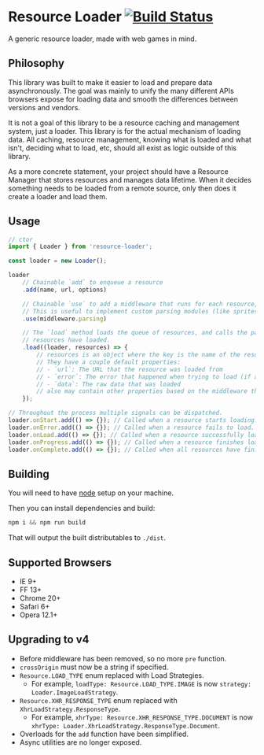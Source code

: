 # Resource Loader [![Build Status](https://travis-ci.org/englercj/resource-loader.svg?branch=master)](https://travis-ci.org/englercj/resource-loader)

A generic resource loader, made with web games in mind.

## Philosophy

This library was built to make it easier to load and prepare data asynchronously. The
goal was mainly to unify the many different APIs browsers expose for loading data and
smooth the differences between versions and vendors.

It is not a goal of this library to be a resource caching and management system,
just a loader. This library is for the actual mechanism of loading data. All
caching, resource management, knowing what is loaded and what isn't, deciding
what to load, etc, should all exist as logic outside of this library.

As a more concrete statement, your project should have a Resource Manager that
stores resources and manages data lifetime. When it decides something needs to be
loaded from a remote source, only then does it create a loader and load them.

## Usage

```js
// ctor
import { Loader } from 'resource-loader';

const loader = new Loader();

loader
    // Chainable `add` to enqueue a resource
    .add(name, url, options)

    // Chainable `use` to add a middleware that runs for each resource, *after* loading that resource.
    // This is useful to implement custom parsing modules (like spritesheet parsers, spine parser, etc).
    .use(middleware.parsing)

    // The `load` method loads the queue of resources, and calls the passed in callback called once all
    // resources have loaded.
    .load((loader, resources) => {
        // resources is an object where the key is the name of the resource loaded and the value is the resource object.
        // They have a couple default properties:
        // - `url`: The URL that the resource was loaded from
        // - `error`: The error that happened when trying to load (if any)
        // - `data`: The raw data that was loaded
        // also may contain other properties based on the middleware that runs.
    });

// Throughout the process multiple signals can be dispatched.
loader.onStart.add(() => {}); // Called when a resource starts loading.
loader.onError.add(() => {}); // Called when a resource fails to load.
loader.onLoad.add(() => {}); // Called when a resource successfully loads.
loader.onProgress.add(() => {}); // Called when a resource finishes loading (success or fail).
loader.onComplete.add(() => {}); // Called when all resources have finished loading.
```

## Building

You will need to have [node][node] setup on your machine.

Then you can install dependencies and build:

```js
npm i && npm run build
```

That will output the built distributables to `./dist`.

[node]: http://nodejs.org/

## Supported Browsers

- IE 9+
- FF 13+
- Chrome 20+
- Safari 6+
- Opera 12.1+

## Upgrading to v4

- Before middleware has been removed, so no more `pre` function.
- `crossOrigin` must now be a string if specified.
- `Resource.LOAD_TYPE` enum replaced with Load Strategies.
    * For example, `loadType: Resource.LOAD_TYPE.IMAGE` is now `strategy: Loader.ImageLoadStrategy`.
- `Resource.XHR_RESPONSE_TYPE` enum replaced with `XhrLoadStrategy.ResponseType`.
    * For example, `xhrType: Resource.XHR_RESPONSE_TYPE.DOCUMENT` is now `xhrType: Loader.XhrLoadStrategy.ResponseType.Document`.
- Overloads for the `add` function have been simplified.
- Async utilities are no longer exposed.
